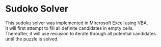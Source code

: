 # Sudoko Solver

This sudoku solver was implemented in Mircrosoft Excel using VBA.  
It will first attempt to fill all definite candidates in empty cells.  
Thereafter, it will use recusion to iterate through all potential candidates until the puzzle is solved.
